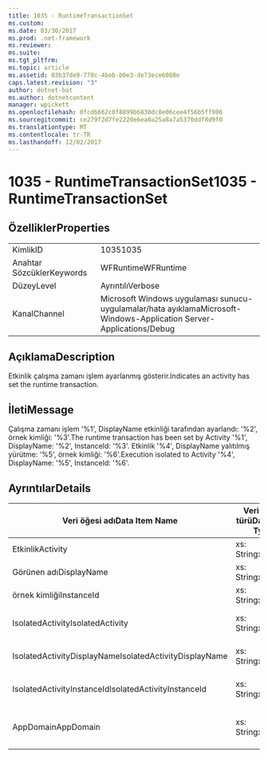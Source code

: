 ```yaml
---
title: 1035 - RuntimeTransactionSet
ms.custom: 
ms.date: 03/30/2017
ms.prod: .net-framework
ms.reviewer: 
ms.suite: 
ms.tgt_pltfrm: 
ms.topic: article
ms.assetid: 03b37de9-778c-4beb-b0e3-de73ece6088e
caps.latest.revision: "3"
author: dotnet-bot
ms.author: dotnetcontent
manager: wpickett
ms.openlocfilehash: 0fcd6662c0f8899b6830dc8e06cee4f56b5ff906
ms.sourcegitcommit: ce279f2d7fe2220e6ea0a25a8a7a5370ddf8d9f0
ms.translationtype: MT
ms.contentlocale: tr-TR
ms.lasthandoff: 12/02/2017
---
```

# <a name="1035---runtimetransactionset"></a><span data-ttu-id="8a1a0-102">1035 - RuntimeTransactionSet</span><span class="sxs-lookup"><span data-stu-id="8a1a0-102">1035 - RuntimeTransactionSet</span></span>
## <a name="properties"></a><span data-ttu-id="8a1a0-103">Özellikler</span><span class="sxs-lookup"><span data-stu-id="8a1a0-103">Properties</span></span>  
  
|||  
|-|-|  
|<span data-ttu-id="8a1a0-104">Kimlik</span><span class="sxs-lookup"><span data-stu-id="8a1a0-104">ID</span></span>|<span data-ttu-id="8a1a0-105">1035</span><span class="sxs-lookup"><span data-stu-id="8a1a0-105">1035</span></span>|  
|<span data-ttu-id="8a1a0-106">Anahtar Sözcükler</span><span class="sxs-lookup"><span data-stu-id="8a1a0-106">Keywords</span></span>|<span data-ttu-id="8a1a0-107">WFRuntime</span><span class="sxs-lookup"><span data-stu-id="8a1a0-107">WFRuntime</span></span>|  
|<span data-ttu-id="8a1a0-108">Düzey</span><span class="sxs-lookup"><span data-stu-id="8a1a0-108">Level</span></span>|<span data-ttu-id="8a1a0-109">Ayrıntılı</span><span class="sxs-lookup"><span data-stu-id="8a1a0-109">Verbose</span></span>|  
|<span data-ttu-id="8a1a0-110">Kanal</span><span class="sxs-lookup"><span data-stu-id="8a1a0-110">Channel</span></span>|<span data-ttu-id="8a1a0-111">Microsoft Windows uygulaması sunucu-uygulamalar/hata ayıklama</span><span class="sxs-lookup"><span data-stu-id="8a1a0-111">Microsoft-Windows-Application Server-Applications/Debug</span></span>|  
  
## <a name="description"></a><span data-ttu-id="8a1a0-112">Açıklama</span><span class="sxs-lookup"><span data-stu-id="8a1a0-112">Description</span></span>  
 <span data-ttu-id="8a1a0-113">Etkinlik çalışma zamanı işlem ayarlanmış gösterir.</span><span class="sxs-lookup"><span data-stu-id="8a1a0-113">Indicates an activity has set the runtime transaction.</span></span>  
  
## <a name="message"></a><span data-ttu-id="8a1a0-114">İleti</span><span class="sxs-lookup"><span data-stu-id="8a1a0-114">Message</span></span>  
 <span data-ttu-id="8a1a0-115">Çalışma zamanı işlem '%1', DisplayName etkinliği tarafından ayarlandı: '%2', örnek kimliği: '%3'.</span><span class="sxs-lookup"><span data-stu-id="8a1a0-115">The runtime transaction has been set by Activity '%1', DisplayName: '%2', InstanceId: '%3'.</span></span>  <span data-ttu-id="8a1a0-116">Etkinlik '%4', DisplayName yalıtılmış yürütme: '%5', örnek kimliği: '%6'.</span><span class="sxs-lookup"><span data-stu-id="8a1a0-116">Execution isolated to Activity '%4', DisplayName: '%5', InstanceId: '%6'.</span></span>  
  
## <a name="details"></a><span data-ttu-id="8a1a0-117">Ayrıntılar</span><span class="sxs-lookup"><span data-stu-id="8a1a0-117">Details</span></span>  
  
|<span data-ttu-id="8a1a0-118">Veri öğesi adı</span><span class="sxs-lookup"><span data-stu-id="8a1a0-118">Data Item Name</span></span>|<span data-ttu-id="8a1a0-119">Veri öğesi türü</span><span class="sxs-lookup"><span data-stu-id="8a1a0-119">Data Item Type</span></span>|<span data-ttu-id="8a1a0-120">Açıklama</span><span class="sxs-lookup"><span data-stu-id="8a1a0-120">Description</span></span>|  
|--------------------|--------------------|-----------------|  
|<span data-ttu-id="8a1a0-121">Etkinlik</span><span class="sxs-lookup"><span data-stu-id="8a1a0-121">Activity</span></span>|<span data-ttu-id="8a1a0-122">xs: String</span><span class="sxs-lookup"><span data-stu-id="8a1a0-122">xs:string</span></span>|<span data-ttu-id="8a1a0-123">Etkinlik türü adı.</span><span class="sxs-lookup"><span data-stu-id="8a1a0-123">The type name of the activity.</span></span>|  
|<span data-ttu-id="8a1a0-124">Görünen adı</span><span class="sxs-lookup"><span data-stu-id="8a1a0-124">DisplayName</span></span>|<span data-ttu-id="8a1a0-125">xs: String</span><span class="sxs-lookup"><span data-stu-id="8a1a0-125">xs:string</span></span>|<span data-ttu-id="8a1a0-126">Etkinliğin görünen adı.</span><span class="sxs-lookup"><span data-stu-id="8a1a0-126">The display name of the activity.</span></span>|  
|<span data-ttu-id="8a1a0-127">örnek kimliği</span><span class="sxs-lookup"><span data-stu-id="8a1a0-127">InstanceId</span></span>|<span data-ttu-id="8a1a0-128">xs: String</span><span class="sxs-lookup"><span data-stu-id="8a1a0-128">xs:string</span></span>|<span data-ttu-id="8a1a0-129">Etkinlik örnek kimliği.</span><span class="sxs-lookup"><span data-stu-id="8a1a0-129">The instance id of the activity.</span></span>|  
|<span data-ttu-id="8a1a0-130">IsolatedActivity</span><span class="sxs-lookup"><span data-stu-id="8a1a0-130">IsolatedActivity</span></span>|<span data-ttu-id="8a1a0-131">xs: String</span><span class="sxs-lookup"><span data-stu-id="8a1a0-131">xs:string</span></span>|<span data-ttu-id="8a1a0-132">İşlem için yalıtılmış etkinlik türü adı.</span><span class="sxs-lookup"><span data-stu-id="8a1a0-132">The type name of the activity that the transaction is isolated to.</span></span>|  
|<span data-ttu-id="8a1a0-133">IsolatedActivityDisplayName</span><span class="sxs-lookup"><span data-stu-id="8a1a0-133">IsolatedActivityDisplayName</span></span>|<span data-ttu-id="8a1a0-134">xs: String</span><span class="sxs-lookup"><span data-stu-id="8a1a0-134">xs:string</span></span>|<span data-ttu-id="8a1a0-135">İşlem için yalıtılmış etkinliğin görünen adı.</span><span class="sxs-lookup"><span data-stu-id="8a1a0-135">The display name of the activity that the transaction is isolated to.</span></span>|  
|<span data-ttu-id="8a1a0-136">IsolatedActivityInstanceId</span><span class="sxs-lookup"><span data-stu-id="8a1a0-136">IsolatedActivityInstanceId</span></span>|<span data-ttu-id="8a1a0-137">xs: String</span><span class="sxs-lookup"><span data-stu-id="8a1a0-137">xs:string</span></span>|<span data-ttu-id="8a1a0-138">İşlem için yalıtılmış etkinlik örnek kimliği.</span><span class="sxs-lookup"><span data-stu-id="8a1a0-138">The instance id of the activity that the transaction is isolated to.</span></span>|  
|<span data-ttu-id="8a1a0-139">AppDomain</span><span class="sxs-lookup"><span data-stu-id="8a1a0-139">AppDomain</span></span>|<span data-ttu-id="8a1a0-140">xs: String</span><span class="sxs-lookup"><span data-stu-id="8a1a0-140">xs:string</span></span>|<span data-ttu-id="8a1a0-141">AppDomain.CurrentDomain.FriendlyName tarafından döndürülen dize.</span><span class="sxs-lookup"><span data-stu-id="8a1a0-141">The string returned by AppDomain.CurrentDomain.FriendlyName.</span></span>|
